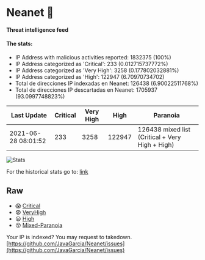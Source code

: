 # Neanet :hocho:
#### Threat intelligence feed
#### The stats:

- IP Address with malicious activities reported: 1832375 (100%)
- IP Address categorized as 'Critical':  233 (0.012715737772%)
- IP Address categorized as 'Very High':  3258 (0.177802032881%)
- IP Address categorized as 'High':  122947 (6.70970734702)
- Total de direcciones IP indexadas en Neanet:  126438 (6.90022511768%)
- Total de direcciones IP descartadas en Neanet:  1705937 (93.0997748823%)

| Last Update | Critical | Very High | High | Paranoia |
| --- | --- | --- | --- | --- |
| 2021-06-28 08:01:52 | 233 | 3258 | 122947 | 126438 mixed list (Critical + Very High + High)|

![Stats](https://docs.google.com/spreadsheets/d/e/2PACX-1vSnaNMIXVabIpDJjufMlzH7poXnshF3mgd8Is1g9ytUEzVsP5my4Trn8f-xkoLLQ38xpL3HtmUexLo6/pubchart?oid=501124687&format=image)

For the historical stats go to: [link](/stats.csv)
## Raw
- :scream: [Critical](https://raw.githubusercontent.com/JavaGarcia/Neanet/master/blacklists/neanet_critical.txt)
- :fearful: [VeryHigh](https://raw.githubusercontent.com/JavaGarcia/Neanet/master/blacklists/neanet_veryHigh.txtt)
- :frowning: [High](https://raw.githubusercontent.com/JavaGarcia/Neanet/master/blacklists/neanet_high.txt)
- :dizzy_face: [Mixed-Paranoia](https://raw.githubusercontent.com/JavaGarcia/Neanet/master/blacklists/neanet_all.txt)


Your IP is indexed? You may request to takedown. [https://github.com/JavaGarcia/Neanet/issues](https://github.com/JavaGarcia/Neanet/issues)





















































































































































































































































































































































































































































































































































































































































































































































































































































































































































































































































































































































































































































































































































































































































































































































































































































































































































































































































































































































































































































































































































































































































































































































































































































































































































































































































































































































































































































































































































































































































































































































































































































































































































































































































































































































































































































































































































































































































































































































































































































































































































































































































































































































































































































































































































































































































































































































































































































































































































































































































































































































































































































































































































































































































































































































































































































































































































































































































































































































































































































































































































































































































































































































































































































































































































































































































































































































































































































































































































































































































































































































































































































































































































































































































































